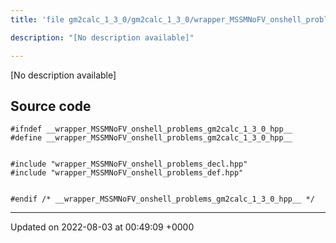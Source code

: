 ```yaml
---
title: 'file gm2calc_1_3_0/gm2calc_1_3_0/wrapper_MSSMNoFV_onshell_problems.hpp'

description: "[No description available]"

---
```







[No description available]




## Source code

```
#ifndef __wrapper_MSSMNoFV_onshell_problems_gm2calc_1_3_0_hpp__
#define __wrapper_MSSMNoFV_onshell_problems_gm2calc_1_3_0_hpp__


#include "wrapper_MSSMNoFV_onshell_problems_decl.hpp"
#include "wrapper_MSSMNoFV_onshell_problems_def.hpp"


#endif /* __wrapper_MSSMNoFV_onshell_problems_gm2calc_1_3_0_hpp__ */
```


-------------------------------

Updated on 2022-08-03 at 00:49:09 +0000

